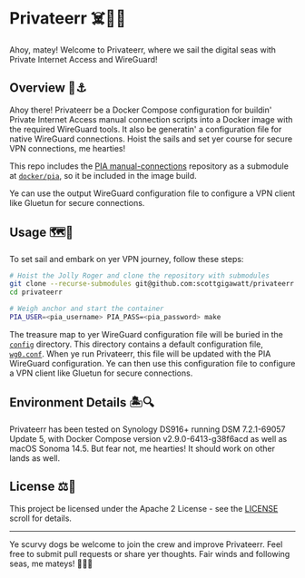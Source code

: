 # Privateerr ☠️🏴‍☠️

Ahoy, matey! Welcome to Privateerr, where we sail the digital seas with Private Internet Access and WireGuard!

## Overview 🦜⚓️

Ahoy there! Privateerr be a Docker Compose configuration for buildin' Private Internet Access manual connection scripts into a Docker image with the required WireGuard tools. It also be generatin' a configuration file for native WireGuard connections. Hoist the sails and set yer course for secure VPN connections, me hearties!

This repo includes the [PIA manual-connections](https://github.com/pia-foss/manual-connections) repository as a submodule at [`docker/pia`](./docker/pia), so it be included in the image build.

Ye can use the output WireGuard configuration file to configure a VPN client like Gluetun for secure connections.

## Usage 🗺️🔧

To set sail and embark on yer VPN journey, follow these steps:

```bash
# Hoist the Jolly Roger and clone the repository with submodules
git clone --recurse-submodules git@github.com:scottgigawatt/privateerr.git
cd privateerr

# Weigh anchor and start the container
PIA_USER=<pia_username> PIA_PASS=<pia_password> make
```

The treasure map to yer WireGuard configuration file will be buried in the [`config`](./config/) directory. This directory contains a default configuration file, [`wg0.conf`](./config/wg0.conf). When ye run Privateerr, this file will be updated with the PIA WireGuard configuration. Ye can then use this configuration file to configure a VPN client like Gluetun for secure connections.

## Environment Details 🏝️🔍

Privateerr has been tested on Synology DS916+ running DSM 7.2.1-69057 Update 5, with Docker Compose version v2.9.0-6413-g38f6acd as well as macOS Sonoma 14.5. But fear not, me hearties! It should work on other lands as well.

## License ⚖️📜

This project be licensed under the Apache 2 License - see the [LICENSE](LICENSE) scroll for details.

---

Ye scurvy dogs be welcome to join the crew and improve Privateerr. Feel free to submit pull requests or share yer thoughts. Fair winds and following seas, me mateys! 🌊🏴‍☠️
